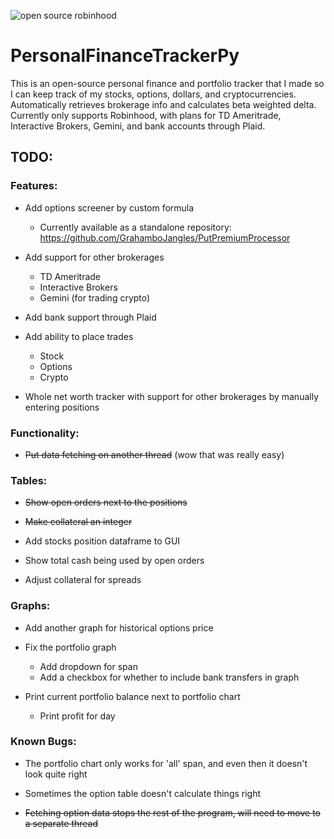 ![open source robinhood](https://user-images.githubusercontent.com/36944031/111207293-d1bc3980-859f-11eb-9b5e-7f8ead97fc0d.PNG)

# PersonalFinanceTrackerPy
This is an open-source personal finance and portfolio tracker that I made so I can keep track of my stocks, options, dollars, and cryptocurrencies. Automatically retrieves brokerage info and calculates beta weighted delta. Currently only supports Robinhood, with plans for TD Ameritrade, Interactive Brokers, Gemini, and bank accounts through Plaid.

## TODO:

### Features:

- Add options screener by custom formula
  - Currently available as a standalone repository: https://github.com/GrahamboJangles/PutPremiumProcessor

- Add support for other brokerages
  - TD Ameritrade
  - Interactive Brokers
  - Gemini (for trading crypto)
  
- Add bank support through Plaid

- Add ability to place trades
  - Stock
  - Options
  - Crypto

- Whole net worth tracker with support for other brokerages by manually entering positions

### Functionality:

- ~~Put data fetching on another thread~~ (wow that was really easy)
  
### Tables:

- ~~Show open orders next to the positions~~

- ~~Make collateral an integer~~

- Add stocks position dataframe to GUI

- Show total cash being used by open orders

- Adjust collateral for spreads

### Graphs:

- Add another graph for historical options price

- Fix the portfolio graph
  - Add dropdown for span
  - Add a checkbox for whether to include bank transfers in graph 
  
- Print current portfolio balance next to portfolio chart
  - Print profit for day

### Known Bugs:
- The portfolio chart only works for 'all' span, and even then it doesn't look quite right

- Sometimes the option table doesn't calculate things right

- ~~Fetching option data stops the rest of the program, will need to move to a separate thread~~
